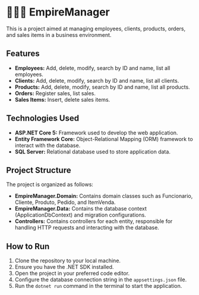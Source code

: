 # 🧑🏻‍💻 EmpireManager

This is a project aimed at managing employees, clients, products, orders, and sales items in a business environment.

## Features

- **Employees:** Add, delete, modify, search by ID and name, list all employees.
- **Clients:** Add, delete, modify, search by ID and name, list all clients.
- **Products:** Add, delete, modify, search by ID and name, list all products.
- **Orders:** Register sales, list sales.
- **Sales Items:** Insert, delete sales items.

## Technologies Used

- **ASP.NET Core 5:** Framework used to develop the web application.
- **Entity Framework Core:** Object-Relational Mapping (ORM) framework to interact with the database.
- **SQL Server:** Relational database used to store application data.

## Project Structure

The project is organized as follows:

- **EmpireManager.Domain:** Contains domain classes such as Funcionario, Cliente, Produto, Pedido, and ItemVenda.
- **EmpireManager.Data:** Contains the database context (ApplicationDbContext) and migration configurations.
- **Controllers:** Contains controllers for each entity, responsible for handling HTTP requests and interacting with the database.

## How to Run

1. Clone the repository to your local machine.
2. Ensure you have the .NET SDK installed.
3. Open the project in your preferred code editor.
4. Configure the database connection string in the `appsettings.json` file.
5. Run the `dotnet run` command in the terminal to start the application.

